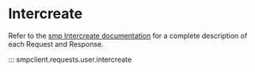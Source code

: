 # Intercreate

Refer to the [smp Intercreate documentation](https://jphutchins.github.io/smp/latest/user/intercreate)
for a complete description of each Request and Response.

::: smpclient.requests.user.intercreate